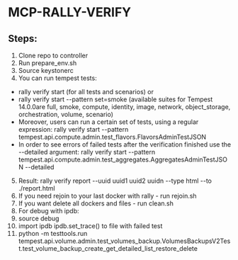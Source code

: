 MCP-RALLY-VERIFY
=================

Steps:
---------

1. Clone repo to controller
2. Run prepare_env.sh
3. Source keystonerc
4. You can run tempest tests:
* rally verify start (for all tests and scenarios) or 
* rally verify start --pattern set=smoke (available suites for Tempest 14.0.0are full, smoke, compute, identity, image, network, object_storage, orchestration, volume, scenario)
* Moreover, users can run a certain set of tests, using a regular expression: rally verify start --pattern tempest.api.compute.admin.test_flavors.FlavorsAdminTestJSON
* In order to see errors of failed tests after the verification finished use the --detailed argument: rally verify start --pattern tempest.api.compute.admin.test_aggregates.AggregatesAdminTestJSON --detailed
5. Result: rally verify report --uuid uuid1 uuid2 uuidn --type html --to ./report.html
11. If you need rejoin to your last docker with rally - run rejoin.sh
12. If you want delete all dockers and files - run clean.sh
13. For debug with ipdb:
14. source debug
15. import ipdb ipdb.set_trace() to file with failed test 
16. python -m testtools.run tempest.api.volume.admin.test_volumes_backup.VolumesBackupsV2Test.test_volume_backup_create_get_detailed_list_restore_delete
